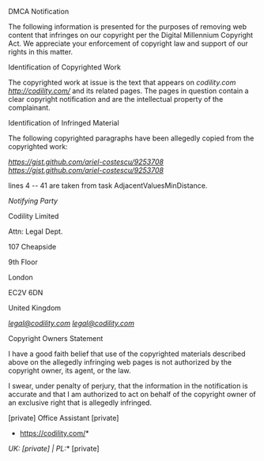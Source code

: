 DMCA Notification

The following information is presented for the purposes of removing web
content that infringes on our copyright per the Digital Millennium
Copyright Act. We appreciate your enforcement of copyright law and support
of our rights in this matter.

Identification of Copyrighted Work

The copyrighted work at issue is the text that appears on *codility.com
<http://codility.com/>* and its related pages. The pages in question
contain a clear copyright notification and are the intellectual property of
the complainant.

Identification of Infringed Material

The following copyrighted paragraphs have been allegedly copied from the
copyrighted work:

*https://gist.github.com/ariel-costescu/9253708
<https://gist.github.com/ariel-costescu/9253708>*

lines 4 -- 41 are taken from task AdjacentValuesMinDistance.

*Notifying Party*

Codility Limited

Attn: Legal Dept.

107 Cheapside

9th Floor

London

EC2V 6DN

United Kingdom

*legal@codility.com <legal@codility.com>*

Copyright Owners Statement

I have a good faith belief that use of the copyrighted materials described
above on the allegedly infringing web pages is not authorized by the
copyright owner, its agent, or the law.

I swear, under penalty of perjury, that the information in the notification
is accurate and that I am authorized to act on behalf of the copyright
owner of an exclusive right that is allegedly infringed.

[private]
Office Assistant
[private]

* <https://codility.com/>*

*UK: *[private]* |* *PL:** [private]
